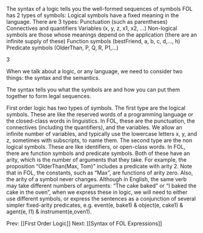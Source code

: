 ﻿The syntax of a logic tells you the well-formed sequences of symbols
FOL has 2 types of symbols:
Logical symbols have a fixed meaning in the language. There are 3 types:
Punctuation (such as parentheses)
Connectives and quantifiers
Variables  (x, y, z, x1, x2, …)
Non-logical symbols are those whose meanings depend on the application  (there are an infinite supply of these)
Function symbols (bestFriend, a, b, c, d,…, h)
Predicate symbols (OlderThan, P, Q, R, P1,…)

3

When we talk about a logic, or any language, we need to consider two things: the syntax and the semantics.

The syntax tells you what the symbols are and how you can put them together to form legal sequences.

First order logic has two types of symbols.
The first type are the logical symbols. These are like the reserved words of a programming language or the closed-class words in linguistics. In FOL, these are the punctuation, the connectives (including the quantifiers), and the variables. We allow an infinite number of variables, and typically use the lowercase letters x, y, and z, sometimes with subscripts, to name them.
The second type are the non logical symbols. These are like identifiers, or open-class words. In FOL, there are function symbols and predicate symbols. Both of these have an arity, which is the number of arguments that they take. For example, the proposition “OlderThan(Max, Tom)”  includes a predicate with arity 2. Note that in FOL, the constants, such as “Max”, are functions of arity zero. Also, the arity of a symbol never changes. Although in English, the same verb may take different numbers of arguments: “The cake baked” or “I baked the cake in the oven”, when we express these in logic, we will need to either use different symbols, or express the sentences as a conjunction of several simpler fixed-arity predicates, e.g.  event(e, bake1) & object(e, cake1) & agent(e, I1) & instrument(e,oven1).

Prev: [[First Order Logic]]
Next: [[Syntax of FOL Expressions]]